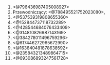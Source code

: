 1. <@796436987405008927>
2. Przewodniczący: <@788495521752023080>, 
3. <@537539319808655360> 
4. <@152844737118732289>
5. <@428544684076433409>
6. <@314810826987143169>
7. <@384278011496759296>
8. <@617446272965672990>
9. <@163640481878638592>
10. <@235843213489864715>
11. <@693086893247561728>
